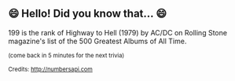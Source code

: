 ## 😄 Hello! Did you know that... 😄
199 is the rank of Highway to Hell (1979) by AC/DC on Rolling Stone magazine's list of the 500 Greatest Albums of All Time.

<sup>(come back in 5 minutes for the next trivia)</sup>


<sup>Credits: http://numbersapi.com</sup>
